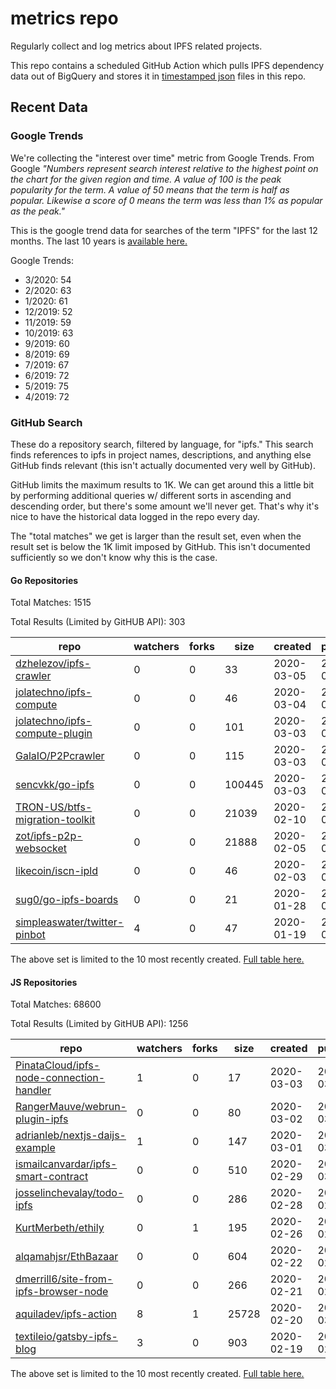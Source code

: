 # metrics repo

Regularly collect and log metrics about IPFS related projects.

This repo contains a scheduled GitHub Action which pulls IPFS dependency data out of BigQuery and stores it 
in [timestamped json](./logs) files in this repo.

## Recent Data

### Google Trends

We're collecting the "interest over time" metric from Google Trends. From Google *"Numbers 
represent search interest relative to the highest point on the chart for the given region and 
time. A value of 100 is the peak popularity for the term. A value of 50 means that the term is 
half as popular. Likewise a score of 0 means the term was less than 1% as popular as the peak."*

This is the google trend data for searches of the term "IPFS" for the
last 12 months. The last 10 years is [available here.](./results/google-trends.md)



Google Trends:
*  3/2020: 54
*  2/2020: 63
*  1/2020: 61
*  12/2019: 52
*  11/2019: 59
*  10/2019: 63
*  9/2019: 60
*  8/2019: 69
*  7/2019: 67
*  6/2019: 72
*  5/2019: 75
*  4/2019: 72

### GitHub Search

These do a repository search, filtered by language, for "ipfs." This search
finds references to ipfs in project names, descriptions, and anything else
GitHub finds relevant (this isn't actually documented very well by GitHub).

GitHub limits the maximum results to 1K. We can get around this a little bit
by performing additional queries w/ different sorts in ascending and descending
order, but there's some amount we'll never get. That's why it's nice to have
the historical data logged in the repo every day.

The "total matches" we get is larger than the result set, even when the result
set is below the 1K limit imposed by GitHub. This isn't documented sufficiently
so we don't know why this is the case.

#### Go Repositories

Total Matches: 1515

Total Results (Limited by GitHUB API): 303

| repo | watchers | forks | size | created | pushed |
| ---- | -------- | ----- | ---- | ------- | ------ |
| [dzhelezov/ipfs-crawler](https://github.com/dzhelezov/ipfs-crawler)| 0 | 0 | 33| 2020-03-05 | 2020-03-05 |
| [jolatechno/ipfs-compute](https://github.com/jolatechno/ipfs-compute)| 0 | 0 | 46| 2020-03-04 | 2020-03-10 |
| [jolatechno/ipfs-compute-plugin](https://github.com/jolatechno/ipfs-compute-plugin)| 0 | 0 | 101| 2020-03-03 | 2020-03-10 |
| [GalaIO/P2Pcrawler](https://github.com/GalaIO/P2Pcrawler)| 0 | 0 | 115| 2020-03-03 | 2020-03-10 |
| [sencvkk/go-ipfs](https://github.com/sencvkk/go-ipfs)| 0 | 0 | 100445| 2020-03-03 | 2020-03-10 |
| [TRON-US/btfs-migration-toolkit](https://github.com/TRON-US/btfs-migration-toolkit)| 0 | 0 | 21039| 2020-02-10 | 2020-02-21 |
| [zot/ipfs-p2p-websocket](https://github.com/zot/ipfs-p2p-websocket)| 0 | 0 | 21888| 2020-02-05 | 2020-02-27 |
| [likecoin/iscn-ipld](https://github.com/likecoin/iscn-ipld)| 0 | 0 | 46| 2020-02-03 | 2020-03-02 |
| [sug0/go-ipfs-boards](https://github.com/sug0/go-ipfs-boards)| 0 | 0 | 21| 2020-01-28 | 2020-02-10 |
| [simpleaswater/twitter-pinbot](https://github.com/simpleaswater/twitter-pinbot)| 4 | 0 | 47| 2020-01-19 | 2020-01-23 |


The above set is limited to the 10 most recently created. 
[Full table here.](./results/repo_search_go.md)

#### JS Repositories

Total Matches: 68600

Total Results (Limited by GitHUB API): 1256

| repo | watchers | forks | size | created | pushed |
| ---- | -------- | ----- | ---- | ------- | ------ |
| [PinataCloud/ipfs-node-connection-handler](https://github.com/PinataCloud/ipfs-node-connection-handler)| 1 | 0 | 17| 2020-03-03 | 2020-03-05 |
| [RangerMauve/webrun-plugin-ipfs](https://github.com/RangerMauve/webrun-plugin-ipfs)| 0 | 0 | 80| 2020-03-02 | 2020-03-02 |
| [adrianleb/nextjs-daijs-example](https://github.com/adrianleb/nextjs-daijs-example)| 1 | 0 | 147| 2020-03-01 | 2020-03-05 |
| [ismailcanvardar/ipfs-smart-contract](https://github.com/ismailcanvardar/ipfs-smart-contract)| 0 | 0 | 510| 2020-02-29 | 2020-03-02 |
| [josselinchevalay/todo-ipfs](https://github.com/josselinchevalay/todo-ipfs)| 0 | 0 | 286| 2020-02-28 | 2020-02-28 |
| [KurtMerbeth/ethily](https://github.com/KurtMerbeth/ethily)| 0 | 1 | 195| 2020-02-26 | 2020-02-26 |
| [alqamahjsr/EthBazaar](https://github.com/alqamahjsr/EthBazaar)| 0 | 0 | 604| 2020-02-22 | 2020-02-22 |
| [dmerrill6/site-from-ipfs-browser-node](https://github.com/dmerrill6/site-from-ipfs-browser-node)| 0 | 0 | 266| 2020-02-21 | 2020-02-21 |
| [aquiladev/ipfs-action](https://github.com/aquiladev/ipfs-action)| 8 | 1 | 25728| 2020-02-20 | 2020-03-10 |
| [textileio/gatsby-ipfs-blog](https://github.com/textileio/gatsby-ipfs-blog)| 3 | 0 | 903| 2020-02-19 | 2020-02-22 |


The above set is limited to the 10 most recently created. 
[Full table here.](./results/repo_search_js.md)

